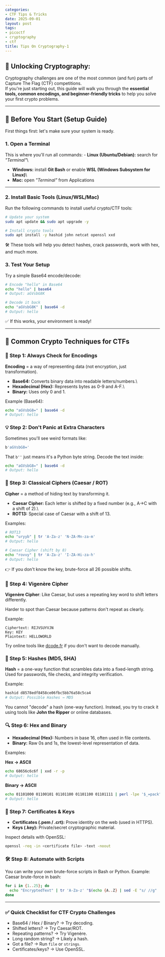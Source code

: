 ```yaml
---
categories:
- CTF Tips & Tricks
date: 2025-09-01
layout: post
tags:
- picoctf
- cryptography
- ctf
title: Tips On Cryptography-1
---
```


## 🔐 Unlocking Cryptography:

Cryptography challenges are one of the most common (and fun) parts of
Capture The Flag (CTF) competitions.\
If you're just starting out, this guide will walk you through the
**essential tools, common encodings, and beginner-friendly tricks** to
help you solve your first crypto problems.

------------------------------------------------------------------------

## 🚀 Before You Start (Setup Guide)

First things first: let's make sure your system is ready.

### 1. Open a Terminal

This is where you'll run all commands: - **Linux (Ubuntu/Debian):**
search for *"Terminal"*\
- **Windows:** install **Git Bash** or enable **WSL (Windows Subsystem
for Linux)**\
- **Mac:** open *"Terminal"* from Applications

------------------------------------------------------------------------

### 2. Install Basic Tools (Linux/WSL/Mac)

Run the following commands to install useful crypto/CTF tools:

``` bash
# Update your system
sudo apt update && sudo apt upgrade -y

# Install crypto tools
sudo apt install -y hashid john netcat openssl xxd
```

🛠️ These tools will help you detect hashes, crack passwords, work with
hex, and much more.

### 3. Test Your Setup

Try a simple Base64 encode/decode:

``` bash
# Encode "hello" in Base64
echo "hello" | base64
# Output: aGVsbG8K

# Decode it back
echo "aGVsbG8K" | base64 -d
# Output: hello
```

✅ If this works, your environment is ready!

------------------------------------------------------------------------

## 🧩 Common Crypto Techniques for CTFs

### 🔎 Step 1: Always Check for Encodings

**Encoding** = a way of representing data (not encryption, just
transformation).

-   **Base64:** Converts binary data into readable letters/numbers.\
-   **Hexadecimal (Hex):** Represents bytes as 0-9 and A-F.\
-   **Binary:** Uses only 0 and 1.

Example (Base64):

``` bash
echo "aGVsbG8=" | base64 -d
# Output: hello
```

### 💡 Step 2: Don't Panic at Extra Characters

Sometimes you'll see weird formats like:

``` bash
b'aGVsbG8='
```

That `b''` just means it's a Python byte string. Decode the text inside:

``` bash
echo "aGVsbG8=" | base64 -d
# Output: hello
```

### 🔄 Step 3: Classical Ciphers (Caesar / ROT)

**Cipher** = a method of hiding text by transforming it.

-   **Caesar Cipher:** Each letter is shifted by a fixed number (e.g.,
    A→C with a shift of 2).\
-   **ROT13:** Special case of Caesar with a shift of 13.

Examples:

``` bash
# ROT13
echo "uryyb" | tr 'A-Za-z' 'N-ZA-Mn-za-m'
# Output: hello

# Caesar Cipher (shift by 8)
echo "rovvy" | tr 'A-Za-z' 'I-ZA-Hi-za-h'
# Output: hello
```

👉 If you don't know the key, brute-force all 26 possible shifts.

### 🔑 Step 4: Vigenère Cipher

**Vigenère Cipher**: Like Caesar, but uses a repeating key word to shift
letters differently.

Harder to spot than Caesar because patterns don't repeat as clearly.

Example:

``` vbnet
Ciphertext: RIJVSUYVJN
Key: KEY
Plaintext: HELLOWORLD
```

Try online tools like [dcode.fr](https://www.dcode.fr/vigenere-cipher)
if you don't want to decode manually.

### 🧾 Step 5: Hashes (MD5, SHA)

**Hash** = a one-way function that scrambles data into a fixed-length
string.
Used for passwords, file checks, and integrity verification.

Example:

``` bash
hashid d8578edf8458ce06fbc5bb76a58c5ca4
# Output: Possible Hashes → MD5
```

You cannot "decode" a hash (one-way function).
Instead, you try to crack it using tools like **John the Ripper** or
online databases.

### 🔍 Step 6: Hex and Binary

-   **Hexadecimal (Hex):** Numbers in base 16, often used in file
    contents.
-   **Binary:** Raw 0s and 1s, the lowest-level representation of data.

Examples:

**Hex → ASCII**

``` bash
echo 68656c6c6f | xxd -r -p
# Output: hello
```

**Binary → ASCII**

``` bash
echo 01101000 01100101 01101100 01101100 01101111 | perl -lpe '$_=pack"B*",@F'
# Output: hello
```

### 📜 Step 7: Certificates & Keys

-   **Certificates (.pem / .crt):** Prove identity on the web (used in
    HTTPS).
-   **Keys (.key):** Private/secret cryptographic material.

Inspect details with OpenSSL:

``` bash
openssl -req -in <certificate file> -text -noout
```

### 🛠 Step 8: Automate with Scripts

You can write your own brute-force scripts in Bash or Python.
Example: Caesar brute-force in bash:

``` bash
for i in {1..25}; do
  echo "EncryptedText" | tr 'A-Za-z' "$(echo {A..Z} | sed -E "s/ //g" | cut -c$((i+1))-26)$(echo {A..Z} | sed -E "s/ //g" | cut -c1-$i)$(echo {a..z} | sed -E "s/ //g" | cut -c$((i+1))-26)$(echo {a..z} | sed -E "s/ //g" | cut -c1-$i)"
done
```

------------------------------------------------------------------------

### ✅ Quick Checklist for CTF Crypto Challenges

-   Base64 / Hex / Binary? → Try decoding.
-   Shifted letters? → Try Caesar/ROT.
-   Repeating patterns? → Try Vigenère.
-   Long random string? → Likely a hash.
-   Got a file? → Run `file` or `strings`.
-   Certificates/keys? → Use OpenSSL.